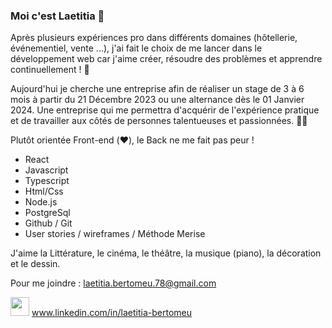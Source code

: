 
### Moi c'est Laetitia 👋

 Après plusieurs expériences pro dans différents domaines (hôtellerie, événementiel, vente ...), j'ai fait le choix de me lancer dans le développement web car j'aime créer, résoudre des problèmes et apprendre continuellement ! 🚀

  Aujourd'hui je cherche une entreprise afin de réaliser un stage de 3 à 6 mois à partir du 21 Décembre 2023 ou une alternance dès le 01 Janvier 2024.
Une entreprise qui me permettra d'acquérir de l'expérience pratique et de travailler aux côtés de personnes talentueuses et passionnées. 👩‍💻

 Plutôt orientée Front-end (❤️), le Back ne me fait pas peur !

 - React
 - Javascript
 - Typescript
 - Html/Css
 - Node.js
 - PostgreSql
 - Github / Git
 - User stories / wireframes / Méthode Merise

 J'aime la Littérature, le cinéma, le théâtre, la musique (piano), la décoration et le dessin. 

 Pour me joindre : laetitia.bertomeu.78@gmail.com

 <img src="https://github.com/LaetitiaBertomeu/LaetitiaBertomeu/assets/133353977/10990a2f-1fb2-4278-b004-6ed0476ee165" width="30" height="30"> www.linkedin.com/in/laetitia-bertomeu






<!--
**LaetitiaBertomeu/LaetitiaBertomeu** is a ✨ _special_ ✨ repository because its `README.md` (this file) appears on your GitHub profile.

Here are some ideas to get you started:

- 🔭 I’m currently working on ...
- 🌱 I’m currently learning ...
- 👯 I’m looking to collaborate on ...
- 🤔 I’m looking for help with ...
- 💬 Ask me about ...
- 📫 How to reach me: ...
- 😄 Pronouns: ...
- ⚡ Fun fact: ...
-->
